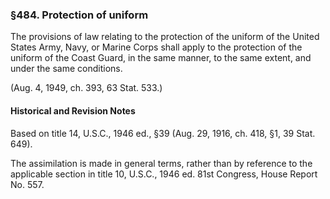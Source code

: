 ### §484. Protection of uniform ###

The provisions of law relating to the protection of the uniform of the United States Army, Navy, or Marine Corps shall apply to the protection of the uniform of the Coast Guard, in the same manner, to the same extent, and under the same conditions.

(Aug. 4, 1949, ch. 393, 63 Stat. 533.)

#### Historical and Revision Notes ####

Based on title 14, U.S.C., 1946 ed., §39 (Aug. 29, 1916, ch. 418, §1, 39 Stat. 649).

The assimilation is made in general terms, rather than by reference to the applicable section in title 10, U.S.C., 1946 ed. 81st Congress, House Report No. 557.